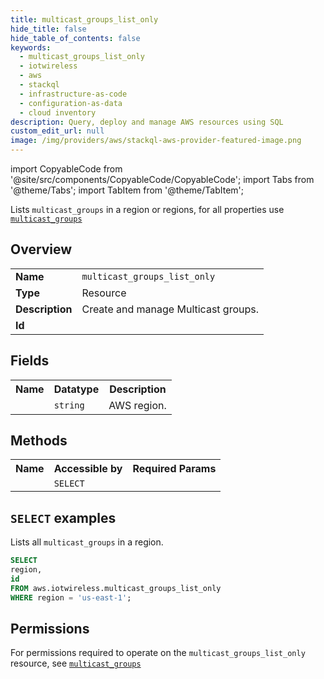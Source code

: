 ```yaml
---
title: multicast_groups_list_only
hide_title: false
hide_table_of_contents: false
keywords:
  - multicast_groups_list_only
  - iotwireless
  - aws
  - stackql
  - infrastructure-as-code
  - configuration-as-data
  - cloud inventory
description: Query, deploy and manage AWS resources using SQL
custom_edit_url: null
image: /img/providers/aws/stackql-aws-provider-featured-image.png
---
```


import CopyableCode from '@site/src/components/CopyableCode/CopyableCode';
import Tabs from '@theme/Tabs';
import TabItem from '@theme/TabItem';

Lists <code>multicast_groups</code> in a region or regions, for all properties use <a href="/providers/aws/serviceName/multicast_groups/"><code>multicast_groups</code></a>

## Overview
<table><tbody>
<tr><td><b>Name</b></td><td><code>multicast_groups_list_only</code></td></tr>
<tr><td><b>Type</b></td><td>Resource</td></tr>
<tr><td><b>Description</b></td><td>Create and manage Multicast groups.</td></tr>
<tr><td><b>Id</b></td><td><CopyableCode code="aws.iotwireless.multicast_groups_list_only" /></td></tr>
</tbody></table>

## Fields
<table><tbody><tr><th>Name</th><th>Datatype</th><th>Description</th></tr><tr><td><CopyableCode code="region" /></td><td><code>string</code></td><td>AWS region.</td></tr>
</tbody></table>

## Methods

<table><tbody>
  <tr>
    <th>Name</th>
    <th>Accessible by</th>
    <th>Required Params</th>
  </tr>
  <tr>
    <td><CopyableCode code="list_resources" /></td>
    <td><code>SELECT</code></td>
    <td><CopyableCode code="region" /></td>
  </tr>
</tbody></table>

## `SELECT` examples
Lists all <code>multicast_groups</code> in a region.
```sql
SELECT
region,
id
FROM aws.iotwireless.multicast_groups_list_only
WHERE region = 'us-east-1';
```


## Permissions

For permissions required to operate on the <code>multicast_groups_list_only</code> resource, see <a href="/providers/aws/iotwireless/multicast_groups/#permissions"><code>multicast_groups</code></a>

